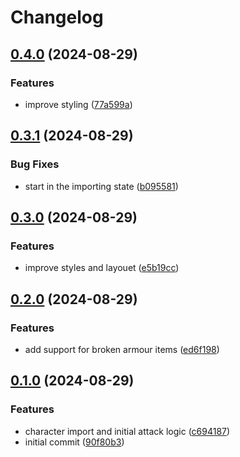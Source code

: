 # Changelog

## [0.4.0](https://github.com/bm424/armour/compare/armour-v0.3.1...armour-v0.4.0) (2024-08-29)


### Features

* improve styling ([77a599a](https://github.com/bm424/armour/commit/77a599a9b11dcfd7222ac58e3de13824778c387b))

## [0.3.1](https://github.com/bm424/armour/compare/armour-v0.3.0...armour-v0.3.1) (2024-08-29)


### Bug Fixes

* start in the importing state ([b095581](https://github.com/bm424/armour/commit/b095581dedd4c25da2a1351f105cfb26385e62bc))

## [0.3.0](https://github.com/bm424/armour/compare/armour-v0.2.0...armour-v0.3.0) (2024-08-29)


### Features

* improve styles and layouet ([e5b19cc](https://github.com/bm424/armour/commit/e5b19cce79e3682f25373410aaf2e1aa65b3a6cd))

## [0.2.0](https://github.com/bm424/armour/compare/armour-v0.1.0...armour-v0.2.0) (2024-08-29)


### Features

* add support for broken armour items ([ed6f198](https://github.com/bm424/armour/commit/ed6f198ba3de3000050bd5d1415ead01b1b26f39))

## [0.1.0](https://github.com/bm424/armour/compare/armour-v0.0.3...armour-v0.1.0) (2024-08-29)


### Features

* character import and initial attack logic ([c694187](https://github.com/bm424/armour/commit/c6941878de12784d0c7b131fff9d02f15c59a16c))
* initial commit ([90f80b3](https://github.com/bm424/armour/commit/90f80b333188cf8dfd167cc2a110fe721180bae3))
